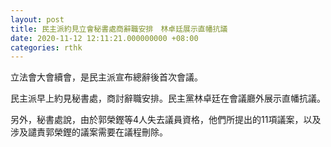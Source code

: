 ```yaml
---
layout: post
title: 民主派約見立會秘書處商辭職安排　林卓廷展示直幡抗議
date: 2020-11-12 12:11:21.000000000 +08:00
categories: rthk
---
```


立法會大會續會，是民主派宣布總辭後首次會議。

民主派早上約見秘書處，商討辭職安排。民主黨林卓廷在會議廳外展示直幡抗議。

另外，秘書處說，由於郭榮鏗等4人失去議員資格，他們所提出的11項議案，以及涉及譴責郭榮鏗的議案需要在議程刪除。
